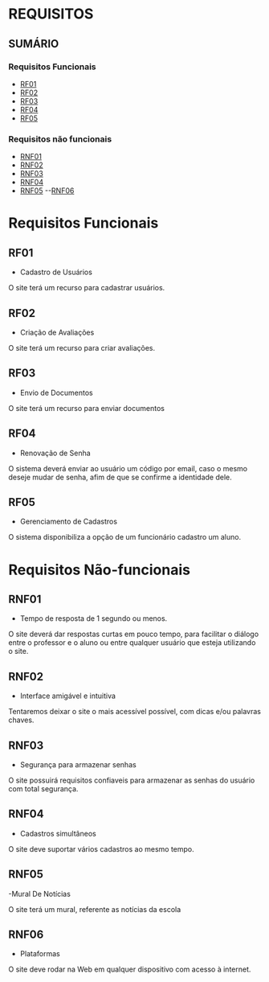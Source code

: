 
# REQUISITOS

## SUMÁRIO

### Requisitos Funcionais
- [RF01](#rf01)
- [RF02](#rf02)
- [RF03](#rf03)
- [RF04](#rf04)
- [RF05](#rf05)

### Requisitos não funcionais
- [RNF01](#rnf01)
- [RNF02](#rnf02)
- [RNF03](#rnf03)
- [RNF04](#rnf04)
- [RNF05](#rnf05)
--[RNF06](#rnf06)

# Requisitos Funcionais

## RF01
- Cadastro de Usuários

O site terá um recurso para cadastrar usuários.

## RF02
- Criação de Avaliações

O site terá um recurso para criar avaliações.

## RF03
- Envio de Documentos

O site terá um recurso para enviar documentos

## RF04
- Renovação de Senha

O sistema deverá enviar ao usuário um código por email, caso o mesmo deseje mudar de senha, afim de que se confirme a identidade dele.

## RF05
- Gerenciamento de Cadastros

O sistema disponibiliza a opção de um funcionário cadastro um aluno.

# Requisitos Não-funcionais

## RNF01
- Tempo de resposta de 1 segundo ou menos.

O site deverá dar respostas curtas em pouco tempo, para facilitar o diálogo entre o professor e o aluno ou entre qualquer usuário que esteja utilizando o site.

## RNF02
- Interface amigável e intuitiva

Tentaremos deixar o site o mais acessível possível, com dicas e/ou palavras chaves.

## RNF03
- Segurança para armazenar senhas

O site possuirá requisitos confiaveis para armazenar as senhas do usuário com total segurança.

## RNF04
- Cadastros simultâneos

O site deve suportar vários cadastros ao mesmo tempo.

## RNF05
-Mural De Notícias

O site terá um mural, referente as notícias da escola

## RNF06 
- Plataformas

O site deve rodar na Web em qualquer dispositivo com acesso à internet.
